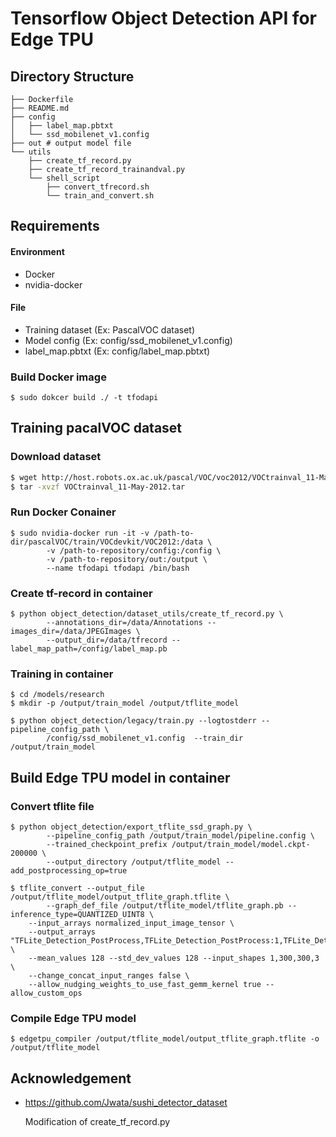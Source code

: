 # Tensorflow Object Detection API for Edge TPU

## Directory Structure

```
├── Dockerfile
├── README.md
├── config
│   ├── label_map.pbtxt
│   └── ssd_mobilenet_v1.config
├── out # output model file
└── utils
    ├── create_tf_record.py
    ├── create_tf_record_trainandval.py
    └── shell_script
        ├── convert_tfrecord.sh
        └── train_and_convert.sh
```

## Requirements

#### Environment

- Docker
- nvidia-docker

#### File

- Training dataset (Ex: PascalVOC dataset)
- Model config (Ex: config/ssd_mobilenet_v1.config)
- label_map.pbtxt (Ex: config/label_map.pbtxt)

### Build Docker image

```shell
$ sudo dokcer build ./ -t tfodapi
```

## Training pacalVOC dataset

### Download dataset

```bash
$ wget http://host.robots.ox.ac.uk/pascal/VOC/voc2012/VOCtrainval_11-May-2012.tar
$ tar -xvzf VOCtrainval_11-May-2012.tar
```

### Run Docker Conainer

```shell
$ sudo nvidia-docker run -it -v /path-to-dir/pascalVOC/train/VOCdevkit/VOC2012:/data \
		-v /path-to-repository/config:/config \
		-v /path-to-repository/out:/output \
		--name tfodapi tfodapi /bin/bash
```

### Create tf-record in container

```shell
$ python object_detection/dataset_utils/create_tf_record.py \
		--annotations_dir=/data/Annotations --images_dir=/data/JPEGImages \
		--output_dir=/data/tfrecord --label_map_path=/config/label_map.pb
```

### Training in container

```shell
$ cd /models/research
$ mkdir -p /output/train_model /output/tflite_model
```

```shell
$ python object_detection/legacy/train.py --logtostderr --pipeline_config_path \
		/config/ssd_mobilenet_v1.config  --train_dir /output/train_model
```

## Build Edge TPU model in container

### Convert tflite file

```shell
$ python object_detection/export_tflite_ssd_graph.py \
		--pipeline_config_path /output/train_model/pipeline.config \
		--trained_checkpoint_prefix /output/train_model/model.ckpt-200000 \
		--output_directory /output/tflite_model --add_postprocessing_op=true
```

```shell
$ tflite_convert --output_file /output/tflite_model/output_tflite_graph.tflite \
		--graph_def_file /output/tflite_model/tflite_graph.pb --inference_type=QUANTIZED_UINT8 \
    --input_arrays normalized_input_image_tensor \
    --output_arrays "TFLite_Detection_PostProcess,TFLite_Detection_PostProcess:1,TFLite_Detection_PostProcess:2,TFLite_Detection_PostProcess:3" \
    --mean_values 128 --std_dev_values 128 --input_shapes 1,300,300,3 \
    --change_concat_input_ranges false \
    --allow_nudging_weights_to_use_fast_gemm_kernel true --allow_custom_ops
```

### Compile Edge TPU model

```shell
$ edgetpu_compiler /output/tflite_model/output_tflite_graph.tflite -o /output/tflite_model
```

## Acknowledgement

- https://github.com/Jwata/sushi_detector_dataset

  Modification of create_tf_record.py
